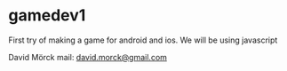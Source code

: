 # gamedev1
First try of making a game for android and ios.
We will be using javascript

David Mörck
mail: david.morck@gmail.com
